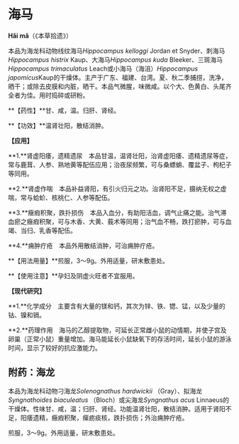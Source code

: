 # 海马

**Hǎi mǎ**（《本草拾遗》）

本品为海龙科动物线纹海马*Hippocampus kelloggi* Jordan et Snyder、刺海马*Hippocampus histrix* Kaup、大海马*Hippocampus kuda* Bleeker、三斑海马*Hippocampus trimaculatus* Leach或小海马（海沮）*Hippocampus japomicus*Kaup的干燥体。主产于广东、福建、台湾。夏、秋二季捕捞，洗净，晒干；或除去皮膜和内脏，晒干。本品气微腥，味微咸。以个大、色黄白、头尾齐全者为佳。用时捣碎或研粉。

**【药性】**甘、咸，温。归肝、肾经。

**【功效】**温肾壮阳，散结消肿。

**【应用】**

**1.**肾虚阳痿，遗精遗尿　本品甘温，温肾壮阳，治肾虚阳痿、遗精遗尿等症，常与鹿茸、人参、熟地黄等配伍应用；治夜尿频繁，可与桑螵蛸、覆盆子、枸杞子等同用。

**2.**肾虚作喘　本品补益肾阳，有引火归元之功。治肾阳不足，摄纳无权之虚喘，常与蛤蚧、核桃仁、人参等配伍。

**3.**癥瘕积聚，跌扑损伤　本品入血分，有助阳活血，调气止痛之能。治气滞血瘀之癥瘕积聚，可与木香、大黄、莪术等同用；治气血不畅，跌打瘀肿，可与血竭、当归、乳香等配伍。

**4.**痈肿疔疮　本品外用散结消肿，可治痈肿疔疮。

**【用法用量】**煎服，3～9g。外用适量，研末敷患处。

**【使用注意】**孕妇及阴虚火旺者不宜服用。

**【现代研究】**

**1.**化学成分　主要含有大量的镁和钙，其次为锌、铁、锶、锰，以及少量的钴、镍和镉。

**2.**药理作用　海马的乙醇提取物，可延长正常雌小鼠的动情期，并使子宫及卵巢（正常小鼠）重量增加。海马能延长小鼠缺氧下的存活时间，延长小鼠的游泳时间，显示了较好的抗应激能力。

## 附药：海龙

本品为海龙科动物刁海龙*Solenognathus hardwickii* （Gray）、拟海龙 *Syngnathoides biaculeatus* （Bloch）或尖海龙*Syngnathus acus* Linnaeus的干燥体。性味甘、咸，温；归肝、肾经。功能温肾壮阳，散结消肿。适用于肾阳不足，阳痿遗精，癥瘕积聚，瘰疬痰核，跌扑损伤；外治痈肿疔疮。

煎服，3～9g。外用适量，研末敷患处。